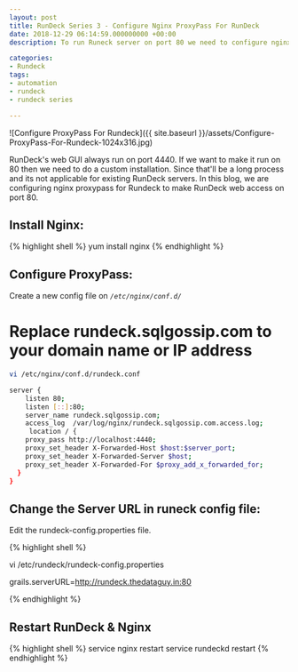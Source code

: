 ```yaml
---
layout: post
title: RunDeck Series 3 - Configure Nginx ProxyPass For RunDeck
date: 2018-12-29 06:14:59.000000000 +00:00
description: To run Runeck server on port 80 we need to configure nginx proxypass for rundeck. The web console for runeck will use proxy to run port 80.

categories:
- Rundeck
tags:
- automation
- rundeck
- rundeck series

---
```

![Configure ProxyPass For Rundeck]({{ site.baseurl }}/assets/Configure-ProxyPass-For-Rundeck-1024x316.jpg)

RunDeck's web GUI always run on port 4440. If we want to make it run on 80 then we need to do a custom installation. Since that'll be a long process and its not applicable for existing RunDeck servers. In this blog, we are configuring nginx proxypass for Rundeck to make RunDeck web access on port 80.

Install Nginx:
--------------
{% highlight shell %}
yum install nginx
{% endhighlight %}

Configure ProxyPass:
--------------------

Create a new config file on *`/etc/nginx/conf.d/`*

# Replace rundeck.sqlgossip.com to your domain name or IP address
```sh
vi /etc/nginx/conf.d/rundeck.conf

server {
    listen 80;
    listen [::]:80;
    server_name rundeck.sqlgossip.com;
    access_log  /var/log/nginx/rundeck.sqlgossip.com.access.log;
     location / {
    proxy_pass http://localhost:4440;
    proxy_set_header X-Forwarded-Host $host:$server_port;
    proxy_set_header X-Forwarded-Server $host;
    proxy_set_header X-Forwarded-For $proxy_add_x_forwarded_for;
  }
}
```

Change the Server URL in runeck config file:
--------------------------------------------

Edit the rundeck-config.properties file.

{% highlight shell %}

vi /etc/rundeck/rundeck-config.properties

grails.serverURL=http://rundeck.thedataguy.in:80

{% endhighlight %}

Restart RunDeck & Nginx
-----------------------
{% highlight shell %}
service nginx restart
service rundeckd restart
{% endhighlight %}

